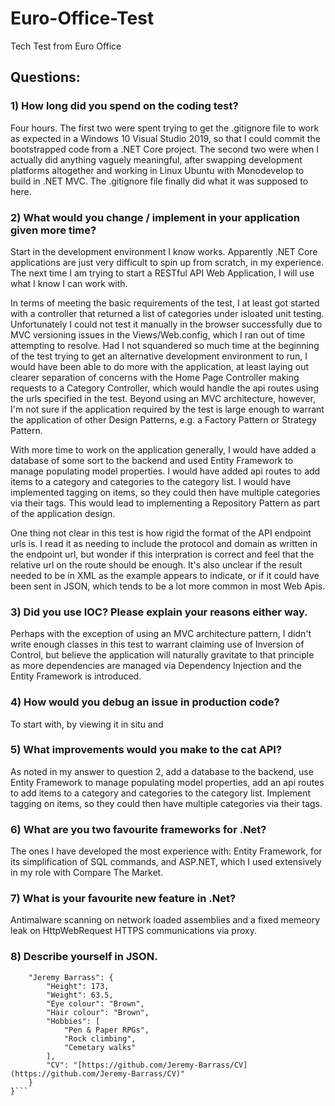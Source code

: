 # Euro-Office-Test
Tech Test from Euro Office

## Questions:

### 1) How long did you spend on the coding test?

Four hours.  The first two were spent trying to get the .gitignore file to work as expected in a Windows 10 Visual Studio 2019, so that I could commit the bootstrapped code from a .NET Core project.  The second two were when I actually did anything vaguely meaningful, after swapping development platforms altogether and working in Linux Ubuntu with Monodevelop to build in .NET MVC.  The .gitignore file finally did what it was supposed to here.

### 2) What would you change / implement in your application given more time?

Start in the development environment I know works.  Apparently .NET Core applications are just very difficult to spin up from scratch, in my experience.  The next time I am trying to start a RESTful API Web Application, I will use what I know I can work with.

In terms of meeting the basic requirements of the test, I at least got started with a controller that returned a list of categories under isloated unit testing.  Unfortunately I could not test it manually in the browser successfully due to MVC versioning issues in the Views/Web.config, which I ran out of time attempting to resolve.  Had I not squandered so much time at the beginning of the test trying to get an alternative development environment to run, I would have been able to do more with the application, at least laying out clearer separation of concerns with the Home Page Controller making requests to a Category Controller, which would handle the api routes using the urls specified in the test.  Beyond using an MVC architecture, however, I'm not sure if the application required by the test is large enough to warrant the application of other Design Patterns, e.g. a Factory Pattern or Strategy Pattern.

With more time to work on the application generally, I would have added a database of some sort to the backend and used Entity Framework to manage populating model properties.  I would have added api routes to add items to a category and categories to the category list.  I would have implemented tagging on items, so they could then have multiple categories via their tags.  This would lead to implementing a Repository Pattern as part of the application design.

One thing not clear in this test is how rigid the format of the API endpoint urls is.  I read it as needing to include the protocol and domain as written in the endpoint url, but wonder if this interpration is correct and feel that the relative url on the route should be enough.  It's also unclear if the result needed to be in XML as the example appears to indicate, or if it could have been sent in JSON, which tends to be a lot more common in most Web Apis.  

### 3) Did you use IOC? Please explain your reasons either way.

Perhaps with the exception of using an MVC architecture pattern, I didn't write enough classes in this test to warrant claiming use of Inversion of Control, but believe the application will naturally gravitate to that principle as more dependencies are managed via Dependency Injection and the Entity Framework is introduced.

### 4) How would you debug an issue in production code?

To start with, by viewing it in situ and 

### 5) What improvements would you make to the cat API?

As noted in my answer to question 2, add a database to the backend, use Entity Framework to manage populating model properties, add an api routes to add items to a category and categories to the category list.  Implement tagging on items, so they could then have multiple categories via their tags.

### 6) What are you two favourite frameworks for .Net?

The ones I have developed the most experience with: Entity Framework, for its simplification of SQL commands, and ASP.NET, which I used extensively in my role with Compare The Market.

### 7) What is your favourite new feature in .Net?

Antimalware scanning on network loaded assemblies and a fixed memeory leak on HttpWebRequest HTTPS communications via proxy.

### 8) Describe yourself in JSON.

```{
	"Jeremy Barrass": {
	    "Height": 173,
	    "Weight": 63.5,
	    "Eye colour": "Brown",
	    "Hair colour": "Brown",
	    "Hobbies": [
	        "Pen & Paper RPGs",
	        "Rock climbing",
	        "Cemetary walks"
	    ],
	    "CV": "[https://github.com/Jeremy-Barrass/CV](https://github.com/Jeremy-Barrass/CV)"
    }
}```